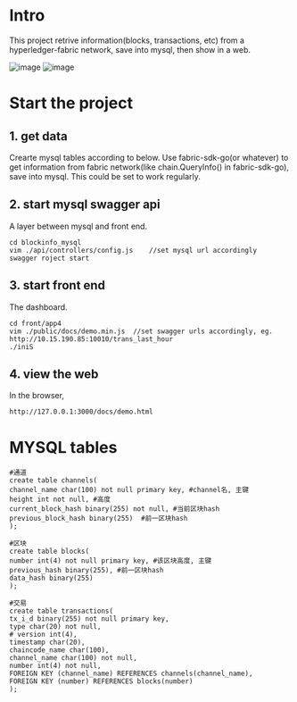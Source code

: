 # Intro
This project retrive information(blocks, transactions, etc) from a hyperledger-fabric network, save  into mysql, then show in a web.

![image](http://github.com/pclimbing/tjexplorer/raw/master/tmp/readme_images/1.png)
![image](http://github.com/pclimbing/tjexplorer/raw/master/tmp/readme_images/2.png)

# Start the project
## 1. get data
Crearte mysql tables according to below. Use fabric-sdk-go(or whatever) to get information from fabric network(like chain.QueryInfo() in fabric-sdk-go), save into mysql. This could be set to work regularly.

## 2. start mysql swagger api
A layer between mysql and front end.
```
cd blockinfo_mysql
vim ./api/controllers/config.js    //set mysql url accordingly
swagger roject start
```

## 3. start front end
The dashboard.
```
cd front/app4
vim ./public/docs/demo.min.js  //set swagger urls accordingly, eg. http://10.15.190.85:10010/trans_last_hour
./iniS
```
## 4. view the web
In the browser,
```
http://127.0.0.1:3000/docs/demo.html
```

# MYSQL tables
```
#通道
create table channels(
channel_name char(100) not null primary key, #channel名, 主键
height int not null, #高度
current_block_hash binary(255) not null, #当前区块hash
previous_block_hash binary(255)  #前一区块hash
);

#区块
create table blocks(
number int(4) not null primary key, #该区块高度, 主键
previous_hash binary(255), #前一区块hash
data_hash binary(255)
);

#交易
create table transactions(
tx_i_d binary(255) not null primary key,
type char(20) not null,
# version int(4),
timestamp char(20),
chaincode_name char(100),
channel_name char(100) not null,
number int(4) not null,
FOREIGN KEY (channel_name) REFERENCES channels(channel_name),
FOREIGN KEY (number) REFERENCES blocks(number)
);
```